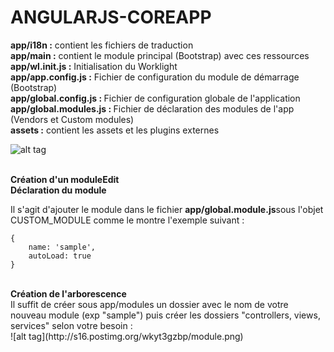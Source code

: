 # ANGULARJS-COREAPP

<strong>app/i18n :</strong> contient les fichiers de traduction <br />
<strong>app/main :</strong> contient le module principal (Bootstrap) avec ces ressources <br />
<strong>app/wl.init.js :</strong> Initialisation du Worklight <br />
<strong>app/app.config.js :</strong> Fichier de configuration du module de démarrage (Bootstrap) <br />
<strong>app/global.config.js : </strong>Fichier de configuration globale de l'application <br />
<strong>app/global.modules.js : </strong>Fichier de déclaration des modules de l'app (Vendors et Custom modules) <br />
<strong>assets :</strong> contient les assets et les plugins externes <br />

![alt tag](http://s22.postimg.org/8hgtavgy9/structure.png) <br><br>

<strong>Création d'un moduleEdit</strong><br>
<strong>Déclaration du module</strong><br>

Il s'agit d'ajouter le module dans le fichier <strong>app/global.module.js</strong>sous l'objet CUSTOM_MODULE comme le montre l'exemple suivant : <br>

    {
        name: 'sample',
        autoLoad: true
    }

<br>
<strong>Création de l'arborescence</strong> <br>
Il suffit de créer sous app/modules un dossier avec le nom de votre nouveau module (exp "sample") puis créer les dossiers "controllers, views, services" selon votre besoin :<br>
![alt tag](http://s16.postimg.org/wkyt3gzbp/module.png) <br>
